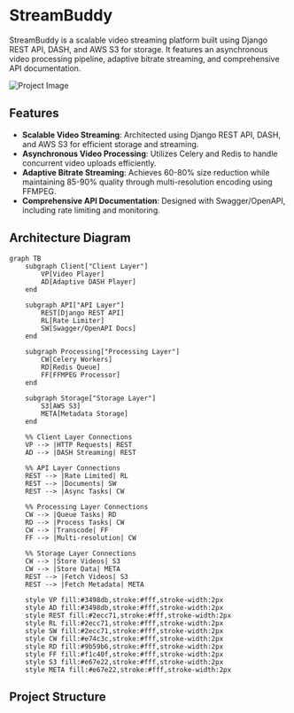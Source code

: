 # StreamBuddy

StreamBuddy is a scalable video streaming platform built using Django REST API, DASH, and AWS S3 for storage. It features an asynchronous video processing pipeline, adaptive bitrate streaming, and comprehensive API documentation.

![Project Image](app/image.png)

## Features

- **Scalable Video Streaming**: Architected using Django REST API, DASH, and AWS S3 for efficient storage and streaming.
- **Asynchronous Video Processing**: Utilizes Celery and Redis to handle concurrent video uploads efficiently.
- **Adaptive Bitrate Streaming**: Achieves 60-80% size reduction while maintaining 85-90% quality through multi-resolution encoding using FFMPEG.
- **Comprehensive API Documentation**: Designed with Swagger/OpenAPI, including rate limiting and monitoring.

## Architecture Diagram
```mermaid
graph TB
    subgraph Client["Client Layer"]
        VP[Video Player]
        AD[Adaptive DASH Player]
    end

    subgraph API["API Layer"]
        REST[Django REST API]
        RL[Rate Limiter]
        SW[Swagger/OpenAPI Docs]
    end

    subgraph Processing["Processing Layer"]
        CW[Celery Workers]
        RD[Redis Queue]
        FF[FFMPEG Processor]
    end

    subgraph Storage["Storage Layer"]
        S3[AWS S3]
        META[Metadata Storage]
    end

    %% Client Layer Connections
    VP --> |HTTP Requests| REST
    AD --> |DASH Streaming| REST

    %% API Layer Connections
    REST --> |Rate Limited| RL
    REST --> |Documents| SW
    REST --> |Async Tasks| CW

    %% Processing Layer Connections
    CW --> |Queue Tasks| RD
    RD --> |Process Tasks| CW
    CW --> |Transcode| FF
    FF --> |Multi-resolution| CW

    %% Storage Layer Connections
    CW --> |Store Videos| S3
    CW --> |Store Data| META
    REST --> |Fetch Videos| S3
    REST --> |Fetch Metadata| META

    style VP fill:#3498db,stroke:#fff,stroke-width:2px
    style AD fill:#3498db,stroke:#fff,stroke-width:2px
    style REST fill:#2ecc71,stroke:#fff,stroke-width:2px
    style RL fill:#2ecc71,stroke:#fff,stroke-width:2px
    style SW fill:#2ecc71,stroke:#fff,stroke-width:2px
    style CW fill:#e74c3c,stroke:#fff,stroke-width:2px
    style RD fill:#9b59b6,stroke:#fff,stroke-width:2px
    style FF fill:#f1c40f,stroke:#fff,stroke-width:2px
    style S3 fill:#e67e22,stroke:#fff,stroke-width:2px
    style META fill:#e67e22,stroke:#fff,stroke-width:2px
```

## Project Structure